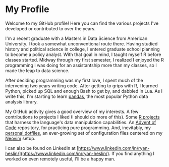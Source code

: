 # My Profile

Welcome to my GitHub profile! Here you can find the various projects
I've developed or contributed to over the years.

I'm a recent graduate with a Masters in Data Science from American University.
I took a somewhat unconventional route there. Having studied history and political
science in college, I entered graduate school planning to become a policy analyst.
With that goal in mind, I taught myself R before classes started. Midway through
my first semester, I realized I enjoyed the R programming I was doing for an
assistantship more than my classes, so I made the leap to data science.

After deciding programming was my first love, I spent much of the intervening two years
writing code. After getting to grips with R, I
learned Python, picked up SQL and enough Bash to get by, and dabbled in Lua.
As I write this, I'm starting to learn [pandas](https://pandas.pydata.org/),
the most popular Python data analysis library.

My GitHub activity gives a good overview of my interests. A
few contributions to projects I liked (I should do more of this).
Some [R projects](https://github.com/ryan-heslin/RegLesson)
that harness the language's data manipulation capabilities.
An [Advent of Code](https://github.com/ryan-heslin/AoC2022) repository, for practicing pure programming. And,
inevitably, my [personal dotfiles](https://github.com/ryan-heslin/dotfiles), an ever-growing set of configuration
files centered on my [Neovim](https://neovim.io/) setup.

I can also be found on LinkedIn at [https://www.linkedin.com/in/ryan-heslin/](https://www.linkedin.com/in/ryan-heslin/).
If you find anything I worked on even remotely useful, I'll be a happy man.
